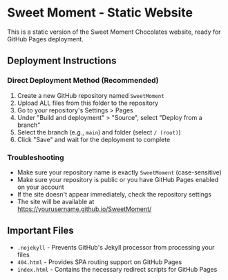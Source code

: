 # Sweet Moment - Static Website

This is a static version of the Sweet Moment Chocolates website, ready for GitHub Pages deployment.

## Deployment Instructions

### Direct Deployment Method (Recommended)
1. Create a new GitHub repository named `SweetMoment`
2. Upload ALL files from this folder to the repository
3. Go to your repository's Settings > Pages
4. Under "Build and deployment" > "Source", select "Deploy from a branch"
5. Select the branch (e.g., `main`) and folder (select `/ (root)`)
6. Click "Save" and wait for the deployment to complete

### Troubleshooting
- Make sure your repository name is exactly `SweetMoment` (case-sensitive)
- Make sure your repository is public or you have GitHub Pages enabled on your account
- If the site doesn't appear immediately, check the repository settings
- The site will be available at https://yourusername.github.io/SweetMoment/

## Important Files
- `.nojekyll` - Prevents GitHub's Jekyll processor from processing your files
- `404.html` - Provides SPA routing support on GitHub Pages
- `index.html` - Contains the necessary redirect scripts for GitHub Pages
